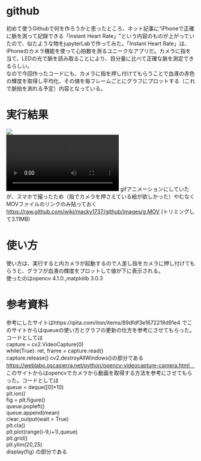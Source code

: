 # github
初めて使うGithubで何を作ろうかと思ったところ、ネット記事に“iPhoneで正確に脈を測って記録できる「Instant Heart Rate」"という内容のものが上がっていたので、似たような物をjupyterLabで作ってみた。「Instant Heart Rate」は、iPhoneのカメラ機能を使って心拍数を測るユニークなアプリだ。カメラに指を当て、LEDの光で脈を読み取ることにより、目分量に比べて正確な脈を測定できるらしい。  
なので今回作ったコードにも、カメラに指を押し付けてもらうことで血液の赤色の輝度を取得し平均化、その値を毎フレームごとにグラフにプロットする（これで脈拍を測れる予定）内容となっている。
# 実行結果

![](https://raw.github.com/wiki/macky1737/github/images/a.gif)  
![](https://raw.github.com/wiki/macky1737/github/images/g.MOV)
gifアニメーションにしていたが、スマホで撮ったため（指でカメラを押さえている絵が欲しかった）やむなくMOVファイルのリンクのみ貼っておく
https://raw.github.com/wiki/macky1737/github/images/g.MOV  (トリミングして3.11MB)

# 使い方
使い方は、実行すると内カメラが起動するので人差し指をカメラに押し付けてもらうと、グラフが血液の輝度をプロットして値が下に表示される。  
使ったのはopencv 4.1.0.,matplolib 3.0.3  
# 参考資料
参考にしたサイトはhttps://qiita.com/iton/items/89dfdf3e1672219d91e4
 でこのサイトからはqueueの使い方とグラフの更新の仕方を参考にさせてもらった。コードとしては  
 capture = cv2.VideoCapture(0)  
 while(True):
    ret, frame = capture.read()  
 capture.release()
cv2.destroyAllWindows()の部分である  
https://weblabo.oscasierra.net/python/opencv-videocapture-camera.html　
このサイトからはopencvでカメラから動画を取得する方法を参考にさせてもらった。コードとしては  
queue = deque([0]*10)  
plt.ion()  
fig = plt.figure()  
queue.popleft()  
    queue.append(mean)  
clear_output(wait = True)  
    plt.cla()  
    plt.plot(range(i-9,i+1),queue)  
    plt.grid()  
    plt.ylim(20,25)  
    display(fig) の部分である
